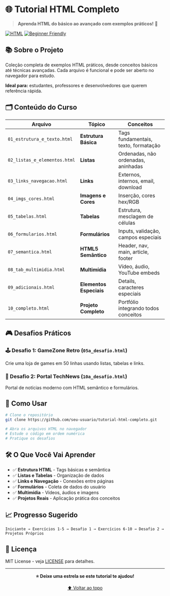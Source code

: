 # 🌐 Tutorial HTML Completo

> **Aprenda HTML do básico ao avançado com exemplos práticos!** 🚀

[![HTML](https://img.shields.io/badge/HTML5-E34F26?style=for-the-badge&logo=html5&logoColor=white)](https://developer.mozilla.org/en-US/docs/Web/HTML)
[![Beginner Friendly](https://img.shields.io/badge/Beginner-Friendly-green?style=for-the-badge)](https://github.com)

## 📚 Sobre o Projeto

Coleção completa de exemplos HTML práticos, desde conceitos básicos até técnicas avançadas. Cada arquivo é funcional e pode ser aberto no navegador para estudo.

**Ideal para:** estudantes, professores e desenvolvedores que querem referência rápida.

## 🗂️ Conteúdo do Curso

| Arquivo | Tópico | Conceitos |
|---------|--------|-----------|
| `01_estrutura_e_texto.html` | **Estrutura Básica** | Tags fundamentais, texto, formatação |
| `02_listas_e_elementos.html` | **Listas** | Ordenadas, não ordenadas, aninhadas |
| `03_links_navegacao.html` | **Links** | Externos, internos, email, download |
| `04_imgs_cores.html` | **Imagens e Cores** | Inserção, cores hex/RGB |
| `05_tabelas.html` | **Tabelas** | Estrutura, mesclagem de células |
| `06_formularios.html` | **Formulários** | Inputs, validação, campos especiais |
| `07_semantica.html` | **HTML5 Semântico** | Header, nav, main, article, footer |
| `08_tab_multimidia.html` | **Multimídia** | Vídeo, áudio, YouTube embeds |
| `09_adicionais.html` | **Elementos Especiais** | Details, caracteres especiais |
| `10_completo.html` | **Projeto Completo** | Portfólio integrando todos conceitos |

## 🎮 Desafios Práticos

### **🕹️ Desafio 1: GameZone Retro** (`05a_desafio.html`)
Crie uma loja de games em 50 linhas usando listas, tabelas e links.

### **📱 Desafio 2: Portal TechNews** (`10a_desafio.html`) 
Portal de notícias moderno com HTML semântico e formulários.

## 🚀 Como Usar

```bash
# Clone o repositório
git clone https://github.com/seu-usuario/tutorial-html-completo.git

# Abra os arquivos HTML no navegador
# Estude o código em ordem numérica
# Pratique os desafios
```

## 🛠️ O Que Você Vai Aprender

- ✅ **Estrutura HTML** - Tags básicas e semântica
- ✅ **Listas e Tabelas** - Organização de dados
- ✅ **Links e Navegação** - Conexões entre páginas
- ✅ **Formulários** - Coleta de dados do usuário
- ✅ **Multimídia** - Vídeos, áudios e imagens
- ✅ **Projetos Reais** - Aplicação prática dos conceitos

## 📈 Progresso Sugerido

```
Iniciante → Exercícios 1-5 → Desafio 1 → Exercícios 6-10 → Desafio 2 → Projetos Próprios
```

## 📝 Licença

MIT License - veja [LICENSE](LICENSE) para detalhes.

---

<div align="center">

**⭐ Deixe uma estrela se este tutorial te ajudou!**

[⬆ Voltar ao topo](#-tutorial-html-completo)

</div>